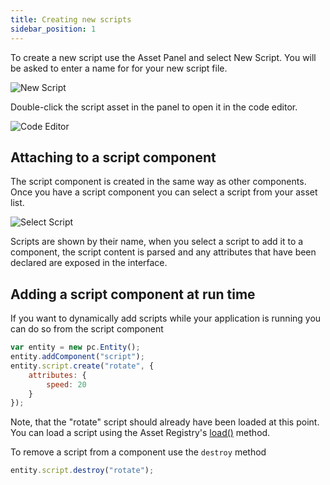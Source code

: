 ```yaml
---
title: Creating new scripts
sidebar_position: 1
---
```


To create a new script use the Asset Panel and select New Script. You will be asked to enter a name for for your new script file.

![New Script][0]

Double-click the script asset in the panel to open it in the code editor.

![Code Editor][1]

## Attaching to a script component

The script component is created in the same way as other components. Once you have a script component you can select a script from your asset list.

![Select Script][2]

Scripts are shown by their name, when you select a script to add it to a component, the script content is parsed and any attributes that have been declared are exposed in the interface.

## Adding a script component at run time

If you want to dynamically add scripts while your application is running you can do so from the script component

```javascript
var entity = new pc.Entity();
entity.addComponent("script");
entity.script.create("rotate", {
    attributes: {
        speed: 20
    }
});
```

Note, that the "rotate" script should already have been loaded at this point. You can load a script using the Asset Registry's [load()][3] method.

To remove a script from a component use the `destroy` method

```javascript
entity.script.destroy("rotate");
```

[0]: /images/user-manual/scripting/new-script.jpg
[1]: /images/user-manual/scripting/code-editor.jpg
[2]: /images/user-manual/scripting/select-script.jpg
[3]: /api/pc.AssetRegistry.html#load
